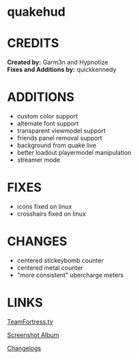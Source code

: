 # quakehud

<a>CREDITS</a>
====
**Created by:** Garm3n and Hypnotize<br>
**Fixes and Additions by:** quickkennedy

<a>ADDITIONS</a>
====
- custom color support
- alternate font support
- transparent viewmodel support
- friends panel removal support
- background from quake live
- better loadout playermodel manipulation
- streamer mode

<a>FIXES</a>
====
- icons fixed on linux
- crosshairs fixed on linux

<a>CHANGES</a>
====
- centered stickeybomb counter
- centered metal counter
- "more consistent" ubercharge meters

<a>LINKS</a>
====

[TeamFortress.tv](https://www.teamfortress.tv/33738/ive-updated-some-huds)

[Screenshot Album](https://imgur.com/a/NuVAM)

[Changelogs](https://github.com/quickkennedy/quakehud/commits/master)
